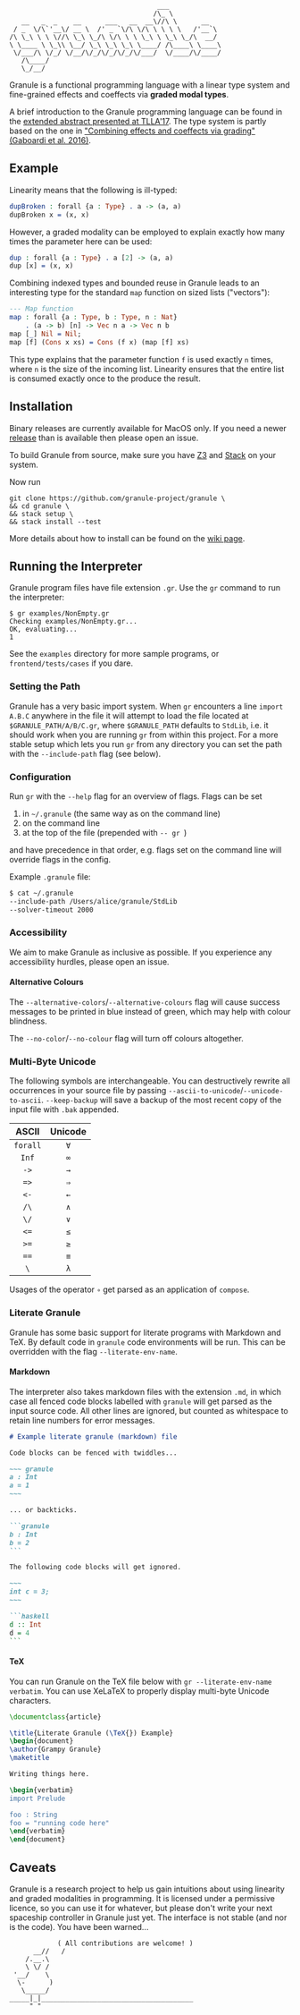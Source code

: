 ```
                                     ___
                                    /\_ \
   __   _  _    __      ___   __  __\//\ \      __
 / _  \/\`'__\/ __ \  /' _ `\/\ \/\ \ \ \ \   /'__`\
/\ \_\ \ \ \//\ \_\ \_/\ \/\ \ \ \_\ \ \_\ \_/\  __/
\ \____ \ \_\\ \__/ \_\ \_\ \_\ \____/ /\____\ \____\
 \/___/\ \/_/ \/__/\/_/\/_/\/_/\/___/  \/____/\/____/
   /\____/
   \_/__/
```

Granule is a functional programming language with a linear type system and
fine-grained effects and coeffects via **graded modal types**.

A brief introduction to the Granule programming language can be found in the
[extended abstract presented at TLLA'17][1]. The type system is partly based on
the one in ["Combining effects and coeffects via grading" (Gaboardi et al.
2016)][2].

[1]: https://www.cs.kent.ac.uk/people/staff/dao7/publ/combining-effects-and-coeffects-icfp16.pdf
[2]: http://www.cs.ox.ac.uk/conferences/fscd2017/preproceedings_unprotected/TLLA_Orchard.pdf

## Example

Linearity means that the following is ill-typed:

```idris
dupBroken : forall {a : Type} . a -> (a, a)
dupBroken x = (x, x)
```

However, a graded modality can be employed to explain exactly how many times the
parameter here can be used:

```idris
dup : forall {a : Type} . a [2] -> (a, a)
dup [x] = (x, x)
```

Combining indexed types and bounded reuse in Granule leads to an interesting type
for the standard `map` function on sized lists ("vectors"):

```idris
--- Map function
map : forall {a : Type, b : Type, n : Nat}
    . (a -> b) [n] -> Vec n a -> Vec n b
map [_] Nil = Nil;
map [f] (Cons x xs) = Cons (f x) (map [f] xs)
```

This type explains that the parameter function `f` is used exactly `n` times,
where `n` is the size of the incoming list. Linearity ensures that the entire
list is consumed exactly once to the produce the result.

## Installation

Binary releases are currently available for MacOS only. If you need a newer
[release](https://github.com/granule-project/granule/releases) than is available
then please open an issue.

To build Granule from source, make sure you have
[Z3](https://github.com/Z3Prover/z3) and
[Stack](https://docs.haskellstack.org/en/stable/README/) on your system.

Now run

    git clone https://github.com/granule-project/granule \
    && cd granule \
    && stack setup \
    && stack install --test

More details about how to install can be found on the [wiki
page](https://github.com/granule-project/granule/wiki/Installing-Granule).

## Running the Interpreter

Granule program files have file extension `.gr`. Use the `gr` command to run the interpreter:

    $ gr examples/NonEmpty.gr
    Checking examples/NonEmpty.gr...
    OK, evaluating...
    1

See the `examples` directory for more sample programs, or `frontend/tests/cases`
if you dare.

### Setting the Path

Granule has a very basic import system. When `gr` encounters a line `import
A.B.C` anywhere in the file it will attempt to load the file located at
`$GRANULE_PATH/A/B/C.gr`, where `$GRANULE_PATH` defaults to `StdLib`, i.e. it
should work when you are running `gr` from within this project. For a more
stable setup which lets you run `gr` from any directory you can set the path
with the `--include-path` flag (see below).

### Configuration

Run `gr` with the `--help` flag for an overview of flags. Flags can be set

  1. in `~/.granule` (the same way as on the command line)
  2. on the command line
  3. at the top of the file (prepended with `-- gr `)

and have precedence in that order, e.g. flags set on the command line will
override flags in the config.

Example `.granule` file:

~~~sh
$ cat ~/.granule
--include-path /Users/alice/granule/StdLib
--solver-timeout 2000
~~~

### Accessibility

We aim to make Granule as inclusive as possible. If you experience any
accessibility hurdles, please open an issue.

#### Alternative Colours

The `--alternative-colors`/`--alternative-colours` flag will cause success
messages to be printed in blue instead of green, which may help with colour
blindness.

The `--no-color`/`--no-colour` flag will turn off colours altogether.

### Multi-Byte Unicode

The following symbols are interchangeable. You can destructively rewrite all
occurrences in your source file by passing
`--ascii-to-unicode`/`--unicode-to-ascii`. `--keep-backup` will save a backup of
the most recent copy of the input file with `.bak` appended.

| ASCII | Unicode |
|:---:|:---:|
| `forall` | `∀` |
| `Inf` | `∞` |
| `->` | `→` |
| `=>` | `⇒` |
| `<-` | `←` |
| `/\` | `∧` |
| `\/` | `∨` |
| `<=` | `≤` |
| `>=` | `≥` |
| `==` | `≡` |
| `\` | `λ` |

Usages of the operator `∘` get parsed as an application of `compose`.

### Literate Granule

Granule has some basic support for literate programs with Markdown and TeX.
By default code in `granule` code environments will be run. This can be
overridden with the flag `--literate-env-name`.

#### Markdown

The interpreter also takes markdown files with the extension `.md`, in which
case all fenced code blocks labelled with `granule` will get parsed as the input
source code. All other lines are ignored, but counted as whitespace to retain
line numbers for error messages.

~~~~ markdown
# Example literate granule (markdown) file

Code blocks can be fenced with twiddles...

~~~ granule
a : Int
a = 1
~~~

... or backticks.

```granule
b : Int
b = 2
```

The following code blocks will get ignored.

~~~
int c = 3;
~~~

```haskell
d :: Int
d = 4
```
~~~~

#### TeX

You can run Granule on the TeX file below with `gr --literate-env-name verbatim`.
You can use XeLaTeX to properly display multi-byte Unicode characters.

~~~ tex
\documentclass{article}

\title{Literate Granule (\TeX{}) Example}
\begin{document}
\author{Grampy Granule}
\maketitle

Writing things here.

\begin{verbatim}
import Prelude

foo : String
foo = "running code here"
\end{verbatim}
\end{document}
~~~


## Caveats

Granule is a research project to help us gain intuitions about using linearity
and graded modalities in programming. It is licensed under a permissive licence,
so you can use it for whatever, but please don't write your next spaceship
controller in Granule just yet. The interface is not stable (and nor is the
code). You have been warned...

~~~
            ( All contributions are welcome! )
      __//   /
    /.__.\
    \ \/ /
 '__/    \
  \-      )
   \_____/
_____|_|______________________________________
     " "
~~~